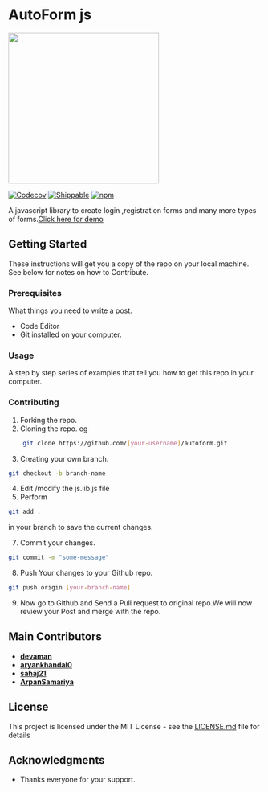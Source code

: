 # AutoForm js
<img src="https://raw.githubusercontent.com/devaman/autoform/master/images/auto.png" width="300"/>

[![Codecov](https://img.shields.io/codecov/c/github/codecov/example-python.svg)](#) [![Shippable](https://img.shields.io/shippable/5444c5ecb904a4b21567b0ff.svg)](#)
[![npm](https://img.shields.io/npm/l/express.svg)](#)

A javascript library to create login ,registration forms and many more types of forms.[Click here for demo](https://devaman.github.io/autoform/demo.html)

## Getting Started

These instructions will get you a copy of the repo on your local machine. See below for notes on how to Contribute.

### Prerequisites

What things you need to write a post.
- Code Editor
- Git installed on your computer.

### Usage

A step by step series of examples that tell you how to get this repo in your computer.

### Contributing
1) Forking the repo.
2) Cloning the repo. eg
```bash
    git clone https://github.com/[your-username]/autoform.git
```
3) Creating your own branch.
```bash
git checkout -b branch-name
```
4) Edit /modify the js.lib.js file
6) Perform 
```bash
git add .
```
in your branch to save the current changes.

7) Commit your changes.
```bash
git commit -m "some-message"
``` 
8) Push Your changes to your Github repo.
```bash
git push origin [your-branch-name]
```
9) Now go to Github and Send a Pull request to original repo.We will now review your Post and merge with the repo.

## Main Contributors

* [**devaman** ](https://github.com/devaman)
* [**aryankhandal0** ](https://github.com/aryankhandal0)
* [**sahaj21** ](https://github.com/sahaj21)
* [**ArpanSamariya** ](https://github.com/ArpanSamariya)


## License

This project is licensed under the MIT License - see the [LICENSE.md](https://github.com/devaman/autoform/blob/master/LICENSE) file for details

## Acknowledgments

* Thanks everyone for your support.

